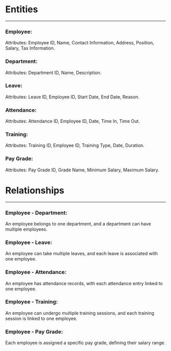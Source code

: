 # Entities
<hr/>

### Employee:
Attributes: Employee ID, Name, Contact Information, Address, Position, Salary, Tax Information.
### Department:
Attributes: Department ID, Name, Description.
### Leave:
Attributes: Leave ID, Employee ID, Start Date, End Date, Reason.
### Attendance:
Attributes: Attendance ID, Employee ID, Date, Time In, Time Out.
### Training:
Attributes: Training ID, Employee ID, Training Type, Date, Duration.
### Pay Grade:
Attributes: Pay Grade ID, Grade Name, Minimum Salary, Maximum Salary.

# Relationships
<hr/>

### Employee - Department:
An employee belongs to one department, and a department can have multiple employees.
### Employee - Leave:
An employee can take multiple leaves, and each leave is associated with one employee.
### Employee - Attendance:
An employee has attendance records, with each attendance entry linked to one employee.
### Employee - Training:
An employee can undergo multiple training sessions, and each training session is linked to one employee.
### Employee - Pay Grade:
Each employee is assigned a specific pay grade, defining their salary range.